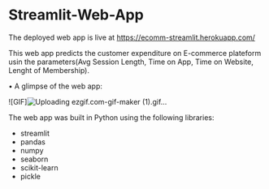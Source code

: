 # Streamlit-Web-App

The deployed web app is live at https://ecomm-streamlit.herokuapp.com/

This web app predicts the customer expenditure on E-commerce plateform usin the parameters(Avg Session Length, Time on App, Time on Website, Lenght of Membership).

• A glimpse of the web app:

![GIF]![Uploading ezgif.com-gif-maker (1).gif…]()


The web app was built in Python using the following libraries:
* streamlit
* pandas
* numpy
* seaborn
* scikit-learn
* pickle
